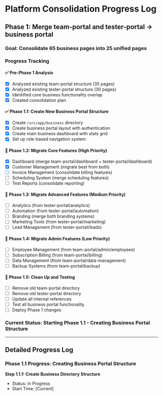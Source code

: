 # Platform Consolidation Progress Log

## Phase 1: Merge team-portal and tester-portal → business portal

### Goal: Consolidate 65 business pages into 25 unified pages

### Progress Tracking

#### ✅ Pre-Phase 1 Analysis
- [x] Analyzed existing team-portal structure (35 pages)
- [x] Analyzed existing tester-portal structure (30 pages)
- [x] Identified core business functionality overlap
- [x] Created consolidation plan

#### ✅ Phase 1.1: Create New Business Portal Structure
- [x] Create `/src/app/business` directory
- [x] Create business portal layout with authentication
- [x] Create main business dashboard with stats grid
- [x] Set up role-based navigation system

#### 🚧 Phase 1.2: Migrate Core Features (High Priority)
- [x] Dashboard (merge team-portal/dashboard + tester-portal/dashboard)
- [x] Customer Management (migrate best from both)
- [ ] Invoice Management (consolidate billing features)
- [ ] Scheduling System (merge scheduling features)
- [ ] Test Reports (consolidate reporting)

#### 🚧 Phase 1.3: Migrate Advanced Features (Medium Priority)
- [ ] Analytics (from tester-portal/analytics)
- [ ] Automation (from tester-portal/automation)
- [ ] Branding (merge both branding systems)
- [ ] Marketing Tools (from tester-portal/marketing)
- [ ] Lead Management (from tester-portal/leads)

#### 🚧 Phase 1.4: Migrate Admin Features (Low Priority)
- [ ] Employee Management (from team-portal/admin/employees)
- [ ] Subscription Billing (from team-portal/billing)
- [ ] Data Management (from team-portal/data-management)
- [ ] Backup Systems (from team-portal/backup)

#### 🚧 Phase 1.5: Clean Up and Testing
- [ ] Remove old team-portal directory
- [ ] Remove old tester-portal directory
- [ ] Update all internal references
- [ ] Test all business portal functionality
- [ ] Deploy Phase 1 changes

### Current Status: Starting Phase 1.1 - Creating Business Portal Structure

---

## Detailed Progress Log

### Phase 1.1 Progress: Creating Business Portal Structure

**Step 1.1.1: Create Business Directory Structure**
- Status: In Progress
- Start Time: [Current]
